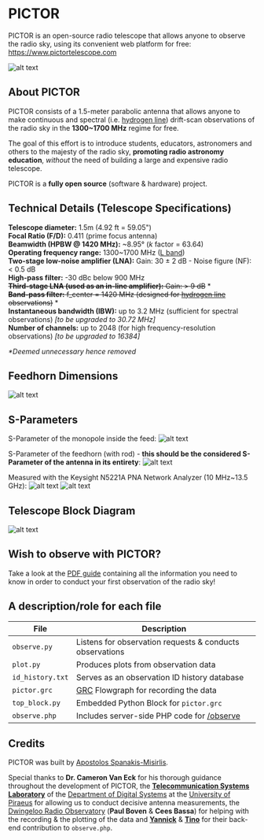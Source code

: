 # PICTOR
PICTOR is an open-source radio telescope that allows anyone to observe the radio sky, using its convenient web platform for free: https://www.pictortelescope.com

![alt text](https://i.imgur.com/MjS3WcT.jpg "The PICTOR Radio Telescope")

## About PICTOR
PICTOR consists of a 1.5-meter parabolic antenna that allows anyone to make continuous and spectral (i.e. [hydrogen line](https://www.cv.nrao.edu/course/astr534/HILine.html)) drift-scan observations of the radio sky in the **1300~1700 MHz** regime for free. 

The goal of this effort is to introduce students, educators, astronomers and others to the majesty of the radio sky, **promoting radio astronomy education**, *without* the need of building a large and expensive radio telescope. 

PICTOR is a **fully open source** (software & hardware) project.

## Technical Details (Telescope Specifications)
**Telescope diameter:** 1.5m (4.92 ft = 59.05")  
**Focal Ratio (F/D):** 0.411 (prime focus antenna)  
**Beamwidth (HPBW @ 1420 MHz):** \~8.95° (*k* factor = 63.64)  
**Operating frequency range:** 1300\~1700 MHz ([L band](https://www.techopedia.com/definition/30820/l-band))  
**Two-stage low-noise amplifier (LNA):** Gain: 30 ± 2 dB - Noise figure (NF): < 0.5 dB  
**High-pass filter:** -30 dBc below 900 MHz  
~~**Third-stage LNA (used as an in-line amplifier):** Gain: > 9 dB~~ *  
~~**Band-pass filter:** f_center = 1420 MHz (designed for [hydrogen line](https://www.cv.nrao.edu/course/astr534/HILine.html) observations)~~ *  
**Instantaneous bandwidth (IBW):** up to 3.2 MHz (sufficient for spectral observations) *[to be upgraded to 30.72 MHz]*  
**Number of channels:** up to 2048 (for high frequency-resolution observations) *[to be upgraded to 16384]*  

*\*Deemed unnecessary hence removed*

## Feedhorn Dimensions
![alt text](https://i.imgur.com/557vUio.png "Feedhorn dimensions")

## S-Parameters
S-Parameter of the monopole inside the feed:
![alt text](https://i.imgur.com/XLsuTv4.png "S-Parameter of the monopole")

S-Parameter of the feedhorn (with rod) - **this should be the considered S-Parameter of the antenna in its entirety**:
![alt text](https://i.imgur.com/6cMjMpz.png "S-Parameter of the feedhorn")

Measured with the Keysight N5221A PNA Network Analyzer (10 MHz~13.5 GHz):
![alt text](https://i.imgur.com/i9wenwo.jpg "Measurement of the monopole at the lab")
![alt text](https://i.imgur.com/f2LOvkE.jpg "Measurement of the feedhorn at the lab")

## Telescope Block Diagram
![alt text](https://i.imgur.com/C9ow5Fk.jpg "Block Diagram")

## Wish to observe with PICTOR?
Take a look at the [PDF guide](https://www.pictortelescope.com/Observing_the_radio_sky_with_PICTOR.pdf) containing all the information you need to know in order to conduct your first observation of the radio sky!

## A description/role for each file
File | Description
--- | --- 
`observe.py` | Listens for observation requests & conducts observations
`plot.py` | Produces plots from observation data
`id_history.txt` | Serves as an observation ID history database
`pictor.grc` | [GRC](https://wiki.gnuradio.org/index.php/GNURadioCompanion) Flowgraph for recording the data
`top_block.py` | Embedded Python Block for `pictor.grc`
`observe.php` | Includes server-side PHP code for [/observe](https://www.pictortelescope.com/observe)

## Credits
PICTOR was built by [Apostolos Spanakis-Misirlis](https://www.github.com/0xCoto/).

Special thanks to **Dr. Cameron Van Eck** for his thorough guidance throughout the development of PICTOR, the **[Telecommunication Systems Laboratory](http://tsl.ds.unipi.gr/)** of the [Department of Digital Systems](https://www.ds.unipi.gr/en/) at the [University of Piraeus](https://www.unipi.gr/unipi/en/) for allowing us to conduct decisive antenna measurements, the [Dwingeloo Radio Observatory](https://www.camras.nl/en/) (**Paul Boven** & **Cees Bassa**) for helping with the recording & the plotting of the data and **[Yannick](https://www.github.com/YannickDC)** & **[Tino](https://www.github.com/RononDex/)** for their back-end contribution to `observe.php`.
